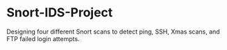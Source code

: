 # Snort-IDS-Project
Designing four different Snort scans to detect ping, SSH, Xmas scans, and FTP failed login attempts.
